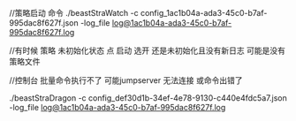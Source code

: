 

//策略启动 命令
./beastStraWatch -c config_1ac1b04a-ada3-45c0-b7af-995dac8f627f.json   -log_file log@1ac1b04a-ada3-45c0-b7af-995dac8f627f.log


//有时候 策略  未初始化状态  点 启动 选开 还是未初始化且没有新日志 可能是没有  策略文件

//控制台  批量命令执行不了  可能jumpserver 无法连接  或命令出错了


./beastStraDragon -c config_def30d1b-34ef-4e78-9130-c440e4fdc5a7.json   -log_file log@1ac1b04a-ada3-45c0-b7af-995dac8f627f.log